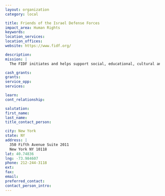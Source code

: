 ```yaml
---
layout: organization
category: local

title: Friends of the Israel Defense Forces
impact_area: Human Rights
keywords: 
location_services: 
location_offices: 
website: https://www.fidf.org/

description: 
mission: |
  The FIDF initiates and helps support social, educational, cultural and recreational programs and facilities for the young men and women soldiers of Israel who defend the Jewish homeland. The FIDF also provides support for the families of fallen soldiers. 

cash_grants: 
grants: 
service_opp: 
services: 

learn: 
cont_relationship: 

salutation: 
first_name: 
last_name: 
title_contact_person: 

city: New York
state: NY
address: |
  350 Fifth Avenue Suite 2011  
  New York NY 10118
lat: 40.74836
lng: -73.984607
phone: 212-244-3118
ext: 
fax: 
email: 
preferred_contact: 
contact_person_intro: 
---
```

